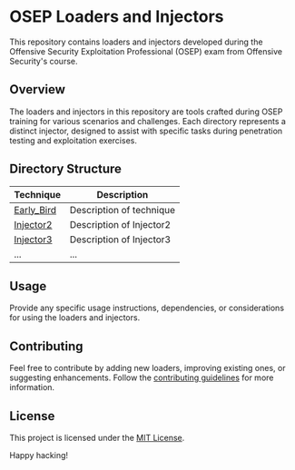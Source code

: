 # OSEP Loaders and Injectors

This repository contains loaders and injectors developed during the Offensive Security Exploitation Professional (OSEP) exam from Offensive Security's course.

## Overview

The loaders and injectors in this repository are tools crafted during OSEP training for various scenarios and challenges. Each directory represents a distinct injector, designed to assist with specific tasks during penetration testing and exploitation exercises.

## Directory Structure

| Technique            | Description                      |
|----------------------|----------------------------------|
| [Early_Bird](./Injector1) | Description of technique         |
| [Injector2](./Injector2) | Description of Injector2         |
| [Injector3](./Injector3) | Description of Injector3         |
| ...                  | ...                              |

## Usage

Provide any specific usage instructions, dependencies, or considerations for using the loaders and injectors.

## Contributing

Feel free to contribute by adding new loaders, improving existing ones, or suggesting enhancements. Follow the [contributing guidelines](CONTRIBUTING.md) for more information.

## License

This project is licensed under the [MIT License](LICENSE).

Happy hacking!



